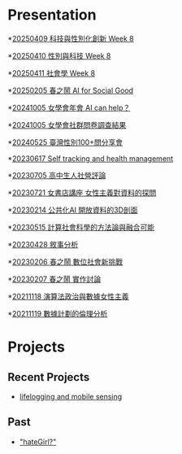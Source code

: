 # Presentation
*[20250409 科技與性別化創新 Week 8](https://docs.google.com/presentation/d/e/2PACX-1vTvQh14HJmoXLBPQc3xupmCR1izt5la5ebKtdqpzvAUTjd6mDqjf9rVuDfCH5I-sheYNaiH4bq_UeK2/pub?start=false&loop=false&delayms=3000)

*[20250410 性別與科技 Week 8]()

*[20250411 社會學 Week 8]()

*[20250205 春之鬧 AI for Social Good]()

*[20241005 女學會年會 AI can help？]()

*[20241005 女學會社群問卷調查結果]()

*[20240525 臺灣性別100+問分享會]()

*[20230617 Self tracking and health management]()

*[20230705 高中生人社營評論]()

*[20230721 女書店講座 女性主義對資料的探問]()

*[20230214 公共化AI 開放資料的3D剖面]()

*[20230515 計算社會科學的方法論與融合可能]()

*[20230428 敘事分析]()

*[20230206 春之鬧 數位社會新挑戰]()

*[20230207 春之鬧 實作討論]()


*[20211118 演算法政治與數據女性主義]()

*[20211119 數據計劃的倫理分析]()


# Projects

## Recent Projects
* [lifelogging and mobile sensing]()

## Past
* ["hateGirl?"]()

